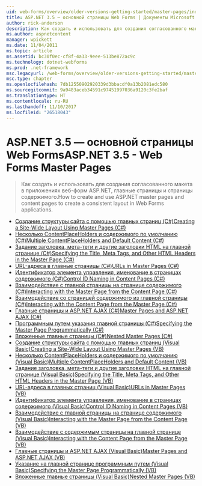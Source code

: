 ```yaml
---
uid: web-forms/overview/older-versions-getting-started/master-pages/index
title: ASP.NET 3.5 — основной страницы Web Forms | Документы Microsoft
author: rick-anderson
description: Как создать и использовать для создания согласованного макета в приложениях веб-форм ASP.NET, главные страницы и страницы содержимого.
ms.author: aspnetcontent
manager: wpickett
ms.date: 11/04/2011
ms.topic: article
ms.assetid: bc30f0ec-cf8f-4a33-9eee-513be872ac9c
ms.technology: dotnet-webforms
ms.prod: .net-framework
msc.legacyurl: /web-forms/overview/older-versions-getting-started/master-pages
msc.type: chapter
ms.openlocfilehash: 7db12550902920339d3bbacdf0a13b2081edc580
ms.sourcegitcommit: 9a9483aceb34591c97451997036a9120c3fe2baf
ms.translationtype: HT
ms.contentlocale: ru-RU
ms.lasthandoff: 11/10/2017
ms.locfileid: "26518043"
---
```

<a name="aspnet-35---web-forms-master-pages"></a><span data-ttu-id="766d2-103">ASP.NET 3.5 — основной страницы Web Forms</span><span class="sxs-lookup"><span data-stu-id="766d2-103">ASP.NET 3.5 - Web Forms Master Pages</span></span>
====================
> <span data-ttu-id="766d2-104">Как создать и использовать для создания согласованного макета в приложениях веб-форм ASP.NET, главные страницы и страницы содержимого.</span><span class="sxs-lookup"><span data-stu-id="766d2-104">How to create and use ASP.NET master pages and content pages to create a consistent layout in Web Forms applications.</span></span>


- [<span data-ttu-id="766d2-105">Создание структуры сайта с помощью главных страниц (C#)</span><span class="sxs-lookup"><span data-stu-id="766d2-105">Creating a Site-Wide Layout Using Master Pages (C#)</span></span>](creating-a-site-wide-layout-using-master-pages-cs.md)
- [<span data-ttu-id="766d2-106">Несколько ContentPlaceHolders и содержимого по умолчанию (C#)</span><span class="sxs-lookup"><span data-stu-id="766d2-106">Multiple ContentPlaceHolders and Default Content (C#)</span></span>](multiple-contentplaceholders-and-default-content-cs.md)
- [<span data-ttu-id="766d2-107">Задание заголовка, мета-теги и другие заголовки HTML на главной странице (C#)</span><span class="sxs-lookup"><span data-stu-id="766d2-107">Specifying the Title, Meta Tags, and Other HTML Headers in the Master Page (C#)</span></span>](specifying-the-title-meta-tags-and-other-html-headers-in-the-master-page-cs.md)
- [<span data-ttu-id="766d2-108">URL-адреса в главные страницы (C#)</span><span class="sxs-lookup"><span data-stu-id="766d2-108">URLs in Master Pages (C#)</span></span>](urls-in-master-pages-cs.md)
- [<span data-ttu-id="766d2-109">Идентификатор элемента управления, именование в страницах содержимого (C#)</span><span class="sxs-lookup"><span data-stu-id="766d2-109">Control ID Naming in Content Pages (C#)</span></span>](control-id-naming-in-content-pages-cs.md)
- [<span data-ttu-id="766d2-110">Взаимодействие с главной страницы на странице содержимого (C#)</span><span class="sxs-lookup"><span data-stu-id="766d2-110">Interacting with the Master Page from the Content Page (C#)</span></span>](interacting-with-the-master-page-from-the-content-page-cs.md)
- [<span data-ttu-id="766d2-111">Взаимодействие со страницей содержимого из главной страницы (C#)</span><span class="sxs-lookup"><span data-stu-id="766d2-111">Interacting with the Content Page from the Master Page (C#)</span></span>](interacting-with-the-content-page-from-the-master-page-cs.md)
- [<span data-ttu-id="766d2-112">Главные страницы и ASP.NET AJAX (C#)</span><span class="sxs-lookup"><span data-stu-id="766d2-112">Master Pages and ASP.NET AJAX (C#)</span></span>](master-pages-and-asp-net-ajax-cs.md)
- [<span data-ttu-id="766d2-113">Программным путем указания главной страницы (C#)</span><span class="sxs-lookup"><span data-stu-id="766d2-113">Specifying the Master Page Programmatically (C#)</span></span>](specifying-the-master-page-programmatically-cs.md)
- [<span data-ttu-id="766d2-114">Вложенные главные страницы (C#)</span><span class="sxs-lookup"><span data-stu-id="766d2-114">Nested Master Pages (C#)</span></span>](nested-master-pages-cs.md)
- [<span data-ttu-id="766d2-115">Создание структуры сайта с помощью главных страниц (Visual Basic)</span><span class="sxs-lookup"><span data-stu-id="766d2-115">Creating a Site-Wide Layout Using Master Pages (VB)</span></span>](creating-a-site-wide-layout-using-master-pages-vb.md)
- [<span data-ttu-id="766d2-116">Несколько ContentPlaceHolders и содержимого по умолчанию (Visual Basic)</span><span class="sxs-lookup"><span data-stu-id="766d2-116">Multiple ContentPlaceHolders and Default Content (VB)</span></span>](multiple-contentplaceholders-and-default-content-vb.md)
- [<span data-ttu-id="766d2-117">Задание заголовка, мета-теги и другие заголовки HTML на главной странице (Visual Basic)</span><span class="sxs-lookup"><span data-stu-id="766d2-117">Specifying the Title, Meta Tags, and Other HTML Headers in the Master Page (VB)</span></span>](specifying-the-title-meta-tags-and-other-html-headers-in-the-master-page-vb.md)
- [<span data-ttu-id="766d2-118">URL-адреса в главных страниц (Visual Basic)</span><span class="sxs-lookup"><span data-stu-id="766d2-118">URLs in Master Pages (VB)</span></span>](urls-in-master-pages-vb.md)
- [<span data-ttu-id="766d2-119">Идентификатор элемента управления, именование в страницах содержимого (Visual Basic)</span><span class="sxs-lookup"><span data-stu-id="766d2-119">Control ID Naming in Content Pages (VB)</span></span>](control-id-naming-in-content-pages-vb.md)
- [<span data-ttu-id="766d2-120">Взаимодействие с главной страницы на странице содержимого (Visual Basic)</span><span class="sxs-lookup"><span data-stu-id="766d2-120">Interacting with the Master Page from the Content Page (VB)</span></span>](interacting-with-the-master-page-from-the-content-page-vb.md)
- [<span data-ttu-id="766d2-121">Взаимодействие с содержимым страницы на главной странице (Visual Basic)</span><span class="sxs-lookup"><span data-stu-id="766d2-121">Interacting with the Content Page from the Master Page (VB)</span></span>](interacting-with-the-content-page-from-the-master-page-vb.md)
- [<span data-ttu-id="766d2-122">Главные страницы и ASP.NET AJAX (Visual Basic)</span><span class="sxs-lookup"><span data-stu-id="766d2-122">Master Pages and ASP.NET AJAX (VB)</span></span>](master-pages-and-asp-net-ajax-vb.md)
- [<span data-ttu-id="766d2-123">Указание на главной странице программным путем (Visual Basic)</span><span class="sxs-lookup"><span data-stu-id="766d2-123">Specifying the Master Page Programmatically (VB)</span></span>](specifying-the-master-page-programmatically-vb.md)
- [<span data-ttu-id="766d2-124">Вложенные главные страницы (Visual Basic)</span><span class="sxs-lookup"><span data-stu-id="766d2-124">Nested Master Pages (VB)</span></span>](nested-master-pages-vb.md)
